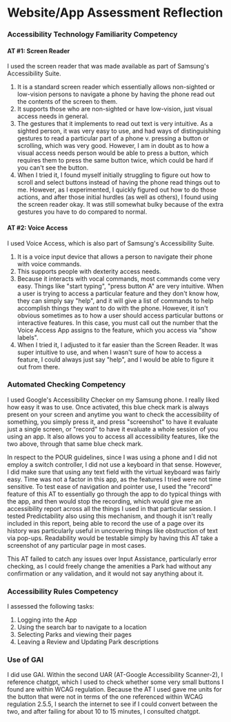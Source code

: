 Website/App Assessment Reflection
=========

### Accessibility Technology Familiarity Competency
#### AT #1: Screen Reader
I used the screen reader that was made available as part of Samsung's Accessibility Suite.
1. It is a standard screen reader which essentially allows non-sighted or low-vision persons to navigate a phone by having the phone read out the contents of the screen to them.
2. It supports those who are non-sighted or have low-vision, just visual access needs in general.
3. The gestures that it implements to read out text is very intuitive. As a sighted person, it was very easy to use, and had ways of distinguishing gestures to read a particular part of a phone v. pressing a button or scrolling, which was very good. However, I am in doubt as to how a visual access needs person would be able to press a button, which requires them to press the same button twice, which could be hard if you can't see the button.
4. When I tried it, I found myself initially struggling to figure out how to scroll and select buttons instead of having the phone read things out to me. However, as I experimented, I quickly figured out how to do those actions, and after those initial hurdles (as well as others), I found using the screen reader okay. It was still somewhat bulky because of the extra gestures you have to do compared to normal.
#### AT #2: Voice Access
I used Voice Access, which is also part of Samsung's Accessibility Suite.
1. It is a voice input device that allows a person to navigate their phone with voice commands.
2. This supports people with dexterity access needs.
3. Because it interacts with vocal commands, most commands come very easy. Things like "start typing", "press button A" are very intuitive. When a user is trying to access a particular feature and they don't know how, they can simply say "help", and it will give a list of commands to help accomplish things they want to do with the phone. However, it isn't obvious sometimes as to how a user should access particular buttons or interactive features. In this case, you must call out the number that the Voice Access App assigns to the feature, which you access via "show labels".
4. When I tried it, I adjusted to it far easier than the Screen Reader. It was super intuitive to use, and when I wasn't sure of how to access a feature, I could always just say "help", and I would be able to figure it out from there.
### Automated Checking Competency
I used Google's Accessibility Checker on my Samsung phone. I really liked how easy it was to use. Once activated, this blue check mark is always present on your screen and anytime you want to check the accessibility of something, you simply press it, and press "screenshot" to have it evaluate just a single screen, or "record" to have it evaluate a whole session of you using an app. It also allows you to access all accessibility features, like the two above, through that same blue check mark.

In respect to the POUR guidelines, since I was using a phone and I did not employ a switch controller, I did not use a keyboard in that sense. However, I did make sure that using any text field with the virtual keyboard was fairly easy. Time was not a factor in this app, as the features I tried were not time sensitive. To test ease of navigation and pointer use, I used the "record" feature of this AT to essentially go through the app to do typical things with the app, and then would stop the recording, which would give me an accessibility report across all the things I used in that particular session. I tested Predictability also using this mechanism, and though it isn't really included in this report, being able to record the use of a page over its history was particularly useful in uncovering things like obstruction of text via pop-ups. Readability would be testable simply by having this AT take a screenshot of any particular page in most cases.

This AT failed to catch any issues over Input Assistance, particularly error checking, as I could freely change the amenities a Park had without any confirmation or any validation, and it would not say anything about it.
### Accessibility Rules Competency
I assessed the following tasks:
1. Logging into the App
2. Using the search bar to navigate to a location
3. Selecting Parks and viewing their pages
4. Leaving a Review and Updating Park descriptions
### Use of GAI
I did use GAI. Within the second UAR (AT-Google Accessibility Scanner-2), I reference chatgpt, which I used to check whether some very small buttons I found are within WCAG regulation. Because the AT I used gave me units for the button that were not in terms of the one referenced within WCAG regulation 2.5.5, I search the internet to see if I could convert between the two, and after failing for about 10 to 15 minutes, I consulted chatgpt.